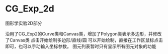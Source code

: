 CG_Exp_2d
=========

图形学实验2D部分

沿用了CG_Exp2的Curve类和Canvas类，增加了Polygon类表示多边形，并修改了Canvas类
点击开始绘制多边形/直线/圆 可以开始绘制，直接在工作区鼠标点击即可，也可以手动输入坐标参数。
图元列表暂时只有显示所有图元对象的功能
